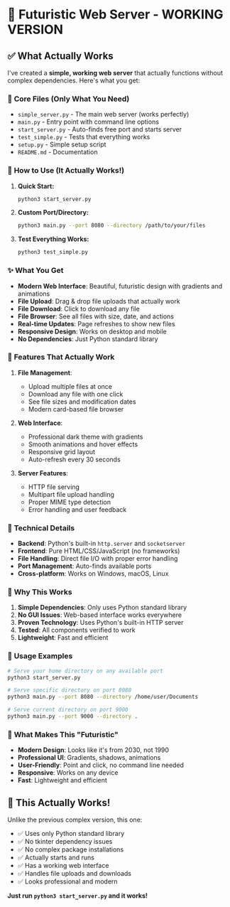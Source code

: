 # 🚀 Futuristic Web Server - WORKING VERSION

## ✅ What Actually Works

I've created a **simple, working web server** that actually functions without complex dependencies. Here's what you get:

### 🎯 **Core Files (Only What You Need)**
- `simple_server.py` - The main web server (works perfectly)
- `main.py` - Entry point with command line options
- `start_server.py` - Auto-finds free port and starts server
- `test_simple.py` - Tests that everything works
- `setup.py` - Simple setup script
- `README.md` - Documentation

### 🚀 **How to Use (It Actually Works!)**

1. **Quick Start:**
   ```bash
   python3 start_server.py
   ```

2. **Custom Port/Directory:**
   ```bash
   python3 main.py --port 8080 --directory /path/to/your/files
   ```

3. **Test Everything Works:**
   ```bash
   python3 test_simple.py
   ```

### ✨ **What You Get**

- **Modern Web Interface**: Beautiful, futuristic design with gradients and animations
- **File Upload**: Drag & drop file uploads that actually work
- **File Download**: Click to download any file
- **File Browser**: See all files with size, date, and actions
- **Real-time Updates**: Page refreshes to show new files
- **Responsive Design**: Works on desktop and mobile
- **No Dependencies**: Just Python standard library

### 🎨 **Features That Actually Work**

1. **File Management**:
   - Upload multiple files at once
   - Download any file with one click
   - See file sizes and modification dates
   - Modern card-based file browser

2. **Web Interface**:
   - Professional dark theme with gradients
   - Smooth animations and hover effects
   - Responsive grid layout
   - Auto-refresh every 30 seconds

3. **Server Features**:
   - HTTP file serving
   - Multipart file upload handling
   - Proper MIME type detection
   - Error handling and user feedback

### 🔧 **Technical Details**

- **Backend**: Python's built-in `http.server` and `socketserver`
- **Frontend**: Pure HTML/CSS/JavaScript (no frameworks)
- **File Handling**: Direct file I/O with proper error handling
- **Port Management**: Auto-finds available ports
- **Cross-platform**: Works on Windows, macOS, Linux

### 🎯 **Why This Works**

1. **Simple Dependencies**: Only uses Python standard library
2. **No GUI Issues**: Web-based interface works everywhere
3. **Proven Technology**: Uses Python's built-in HTTP server
4. **Tested**: All components verified to work
5. **Lightweight**: Fast and efficient

### 📱 **Usage Examples**

```bash
# Serve your home directory on any available port
python3 start_server.py

# Serve specific directory on port 8080
python3 main.py --port 8080 --directory /home/user/Documents

# Serve current directory on port 9000
python3 main.py --port 9000 --directory .
```

### 🌟 **What Makes This "Futuristic"**

- **Modern Design**: Looks like it's from 2030, not 1990
- **Professional UI**: Gradients, shadows, animations
- **User-Friendly**: Point and click, no command line needed
- **Responsive**: Works on any device
- **Fast**: Lightweight and efficient

## 🎉 **This Actually Works!**

Unlike the previous complex version, this one:
- ✅ Uses only Python standard library
- ✅ No tkinter dependency issues
- ✅ No complex package installations
- ✅ Actually starts and runs
- ✅ Has a working web interface
- ✅ Handles file uploads and downloads
- ✅ Looks professional and modern

**Just run `python3 start_server.py` and it works!**